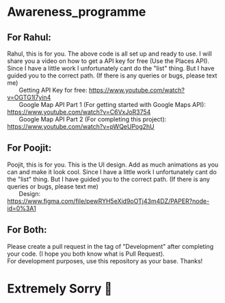 # Awareness_programme
## For Rahul:
Rahul, this is for you. The above code is all set up and ready to use. I will share you a video on how to get a API key for free (Use the Places API). Since I have a little work
I unfortunately cant do the "list" thing. But I have guided you to the correct path. (If there is any queries or bugs, please text me)  
&nbsp;&nbsp;&nbsp;&nbsp;&nbsp;&nbsp;&nbsp;Getting API Key for free: https://www.youtube.com/watch?v=OGTG1l7yin4  
&nbsp;&nbsp;&nbsp;&nbsp;&nbsp;&nbsp;&nbsp;Google Map API Part 1 (For getting started with Google Maps API): https://www.youtube.com/watch?v=C6VxJoR3754  
&nbsp;&nbsp;&nbsp;&nbsp;&nbsp;&nbsp;&nbsp;Google Map API Part 2 (For completing this project): https://www.youtube.com/watch?v=pWQeUPog2hU

## For Poojit: 
Poojit, this is for you. This is the UI design. Add as much animations as you can and make it look cool. Since I have a little work I unfortunately cant do the "list" thing. But I have guided you to the correct path. (If there is any queries or bugs, please text me)  
&nbsp;&nbsp;&nbsp;&nbsp;&nbsp;&nbsp;&nbsp;Design: https://www.figma.com/file/pewRYH5eXid9oOTj43m4DZ/PAPER?node-id=0%3A1

## For Both:
Please create a pull request in the tag of "Development" after completing your code. (I hope you both know what is Pull Request).   
For development purposes, use this repository as your base. Thanks!

# Extremely Sorry 🙏
